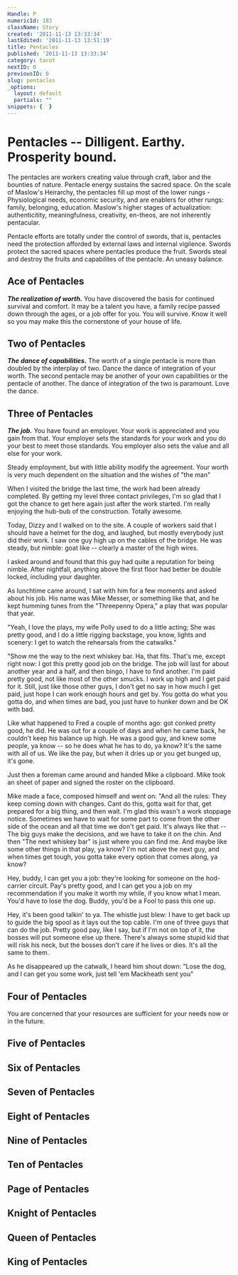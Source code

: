 ```yaml
---
Handle: P
numericId: 183
className: Story
created: '2011-11-13 13:33:34'
lastEdited: '2011-11-13 13:51:19'
title: Pentacles
published: '2011-11-13 13:33:34'
category: tarot
nextID: 0
previousID: 0
slug: pentacles
_options:
  layout: default
  partials: ""
snippets: {  }
---
```

# Pentacles -- Dilligent. Earthy. Prosperity bound.

The pentacles are workers creating value through craft, labor and the bounties of nature. Pentacle energy sustains the sacred space. On the scale of Maslow's Heirarchy, the pentacles fill up most of the lower rungs - Physiological needs, economic security, and are enablers for other rungs: family, belonging, education. Maslow's higher stages of actualization: authenticitity, meaningfulness, creativity, en-theos, are not inherently pentacular.

Pentacle efforts are totally under the control of swords, that is, pentacles need the protection afforded by external laws and internal vigilence. Swords protect the sacred spaces where pentacles produce the fruit. Swords steal and destroy the fruits and capabilites of the pentacle. An uneasy balance.

## Ace of Pentacles

**_The realization of worth._** You have discovered the basis for continued survival and comfort. It may be a talent you have, a family recipe passed down through the ages, or a job offer for you. You will survive. Know it well so you may make this the cornerstone of your house of life.

## Two of Pentacles

_**The dance of capabilities.**_ The worth of a single pentacle is more than doubled by the interplay of two. Dance the dance of integration of your worth. The second pentacle may be another of your own capabilities or the pentacle of another. The dance of integration of the two is paramount. Love the dance.

## Three of Pentacles

_**The job.**_ You have found an employer. Your work is appreciated and you gain from that. Your employer sets the standards for your work and you do your best to meet those standards. You employer also sets the value and all else for your work.

Steady employment, but with little ability modify the agreement. Your worth is very much dependent on the situation and the wishes of "the man"

When I visited the bridge the last time, the work had been already completed. By getting my level three contact privileges, I'm so glad that I got the chance to get here again just after the work started. I'm really enjoying the hub-bub of the construction. Totally awesome.

Today, Dizzy and I walked on to the site. A couple of workers said that I should have a helmet for the dog, and laughed, but mostly everybody just did their work. I saw one guy high up on the cables of the bridge. He was steady, but nimble: goat like -- clearly a master of the high wires.

I asked around and found that this guy had quite a reputation for being nimble. After nightfall, anything above the first floor had better be double locked, including your daughter.

As lunchtime came around, I sat with him for a few moments and asked about his job. His name was Mike Messer, or something like that, and he kept humming tunes from the "Threepenny Opera," a play that was popular that year.

"Yeah, I love the plays, my wife Polly used to do a little acting; She was pretty good, and I do a little rigging backstage, you know, lights and scenery: I get to watch the rehearsals from the catwalks."

"Show me the way to the next whiskey bar. Ha, that fits. That's me, except right now: I got this pretty good job on the bridge. The job will last for about another year and a half, and then bingo, I have to find another. I'm paid pretty good, not like most of the other smucks. I work up high and I get paid for it. Still, just like those other guys, I don't get no say in how much I get paid, just hope I can work enough hours and get by. You gotta do what you gotta do, and when times are bad, you just have to hunker down and be OK with bad.

Like what happened to Fred a couple of months ago: got conked pretty good, he did. He was out for a couple of days and when he came back, he couldn't keep his balance up high. He was a good guy, and knew some people, ya know -- so he does what he has to do, ya know? It's the same with all of us. We like the pay, but when it dries up or you get bunged up, it's gone.

Just then a foreman came around and handed Mike a clipboard. Mike took an sheet of paper and signed the roster on the clipboard.

Mike made a face, composed himself and went on: "And all the rules: They keep coming down with changes. Cant do this, gotta wait for that, get prepared for a big thing, and then wait. I'm glad this wasn't a work stoppage notice. Sometimes we have to wait for some part to come from the other side of the ocean and all that time we don't get paid. It's always like that -- The big guys make the decisions, and we have to take it on the chin. And then "The next whiskey bar" is just where you can find me. And maybe like some other things in that play, ya know? I'm not above the next guy, and when times get tough, you gotta take every option that comes along, ya know?

Hey, buddy, I can get you a job: they're looking for someone on the hod-carrier circuit. Pay's pretty good, and I can get you a job on my recommendation if you make it worth my while, if you know what I mean. You'd have to lose the dog. Buddy, you'd be a Fool to pass this one up.

Hey, it's been good talkin' to ya. The whistle just blew: I have to get back up to guide the big spool as it lays out the top cable. I'm one of three guys that can do the job. Pretty good pay, like I say, but if I'm not on top of it, the bosses will put someone else up there. There's always some stupid kid that will risk his neck, but the bosses don't care if he lives or dies. It's all the same to them.

As he disappeared up the catwalk, I heard him shout down: "Lose the dog, and I can get you some work, just tell 'em Mackheath sent you"

## Four of Pentacles

You are concerned that your resources are sufficient for your needs now or in the future.

## Five of Pentacles

## Six of Pentacles

## Seven of Pentacles

## Eight of Pentacles

## Nine of Pentacles

## Ten of Pentacles

## Page of Pentacles

## Knight of Pentacles

## Queen of Pentacles

## King of Pentacles

